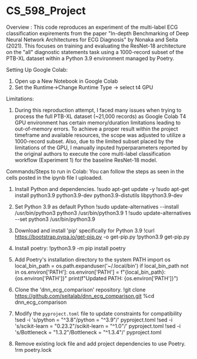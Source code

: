 # CS_598_Project

Overview : This code reproduces an experiment of the multi-label ECG classification expirements from the paper "In-depth Benchmarking of Deep Neural Network Architectures for ECG Diagnosis" by Nonaka and Seita (2021). This focuses on training and evaluating the ResNet-18 architecture on the "all" diagnostic statements task using a 1000-record subset of the PTB-XL dataset within a Python 3.9 environment managed by Poetry.


Setting Up Google Colab:
1) Open up a New Notebook in Google Colab
2) Set the Runtime->Change Runtime Type -> select t4 GPU

Limitations: 
1) During this reproduction attempt, I faced many issues when trying to process the full PTB-XL dataset (~21,000 records) as Google Colab T4 GPU environment has certain memory/duration limitations leading to out-of-memory errors. To achieve a proper result within the project timeframe and available resources, the scope was adjusted to utilize a 1000-record subset. Also, due to the limited subset placed by the limitations of the GPU, I manually inputed hyperparameters reported by the original authors to execute the core multi-label classification workflow (Experiment 1) for the baseline ResNet-18 model.


Commands/Steps to run in Colab:
You can follow the steps as seen in the cells posted in the ipynb file I uploaded.

1) Install Python and dependencies.
!sudo apt-get update -y
!sudo apt-get install python3.9 python3.9-dev python3.9-distutils libpython3.9-dev

2) Set Python 3.9 as default Python
!sudo update-alternatives --install /usr/bin/python3 python3 /usr/bin/python3.9 1
!sudo update-alternatives --set python3 /usr/bin/python3.9

3) Download and install 'pip' specifically for Python 3.9
!curl https://bootstrap.pypa.io/get-pip.py -o get-pip.py
!python3.9 get-pip.py

4) Install poetry:
!python3.9 -m pip install poetry

5) Add Poetry's installation directory to the system PATH
import os
local_bin_path = os.path.expanduser('~/.local/bin')
if local_bin_path not in os.environ['PATH']:
    os.environ['PATH'] = f"{local_bin_path}:{os.environ['PATH']}"
print(f"Updated PATH: {os.environ['PATH']}")

6) Clone the 'dnn_ecg_comparison' repository. 
!git clone https://github.com/seitalab/dnn_ecg_comparison.git
%cd dnn_ecg_comparison

7) Modify the `pyproject.toml` file to update constraints for compatibility 
!sed -i 's/python = "^3.8"/python = "^3.9"/' pyproject.toml
!sed -i 's/scikit-learn = "0.23.2"/scikit-learn = "^1.0"/' pyproject.toml
!sed -i 's/Bottleneck = "1.3.2"/Bottleneck = "^1.3.4"/' pyproject.toml

8) Remove existing lock file and add project dependencies to use Poetry. 
!rm poetry.lock
